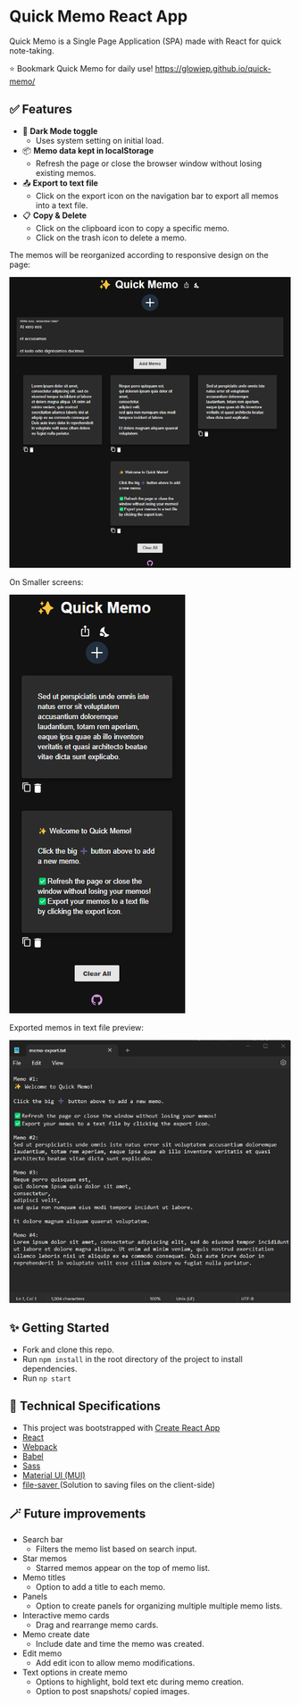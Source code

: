 # Quick Memo React App
Quick Memo is a Single Page Application (SPA) made with React for quick note-taking.


⭐ Bookmark Quick Memo for daily use! https://glowiep.github.io/quick-memo/

## ✅ Features
- 🌙 <b>Dark Mode toggle </b>
  - Uses system setting on initial load.
- 📦 <b>Memo data kept in localStorage </b>
  - Refresh the page or close the browser window without losing existing memos.
- 📤 <b>Export to text file</b> 
  - Click on the export icon on the navigation bar to export all memos into a text file.
- 📋 <b>Copy & Delete</b>
  - Click on the clipboard icon to copy a specific memo.
  - Click on the trash icon to delete a memo.

The memos will be reorganized according to responsive design on the page:

![Quick Memo landing page](./docs/add-memo-data.png)

On Smaller screens:

![Quick Memo landing page](./docs/memo-responsive.png)

Exported memos in text file preview:

![Memo export preview](./docs/memo-export.png)

## ✨ Getting Started
- Fork and clone this repo.
- Run  ```npm install``` in the root directory of the project to install dependencies.
- Run ```np start```

## 🔧 Technical Specifications
- This project was bootstrapped with <a href="https://reactjs.org/docs/create-a-new-react-app.html#gatsby-focus-wrapper"> Create React App</a>
- <a href="https://reactjs.org/"> React</a>
- <a href="https://webpack.js.org/"> Webpack</a>
- <a href="https://babeljs.io/"> Babel</a>
- <a href="https://sass-lang.com/documentation/"> Sass</a>
- <a href="https://mui.com/material-ui/"> Material UI (MUI)</a>
- <a href="https://www.npmjs.com/package/file-saver"> file-saver </a> (Solution to saving files on the client-side)

## 🪄 Future improvements
- Search bar  
  - Filters the memo list based on search input.
- Star memos 
  - Starred memos appear on the top of memo list.
- Memo titles 
  - Option to add a title to each memo.
- Panels 
  - Option to create panels for organizing multiple multiple memo lists.
- Interactive memo cards
  - Drag and rearrange memo cards.
- Memo create date
  - Include date and time the memo was created.
- Edit memo
  - Add edit icon to allow memo modifications.
- Text options in create memo
  - Options to highlight, bold text etc during memo creation.
  - Option to post snapshots/ copied images.